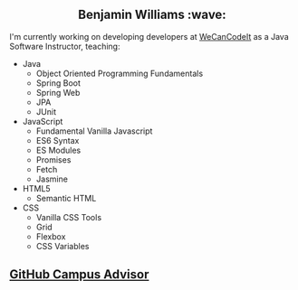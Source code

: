 <h2 align="center">Benjamin Williams :wave:</h2>

I'm currently working on developing developers at [WeCanCodeIt](https://wecancodeit.org/) as a Java Software Instructor, teaching:
- Java 
  - Object Oriented Programming Fundamentals
  - Spring Boot
  - Spring Web
  - JPA
  - JUnit 
- JavaScript
  - Fundamental Vanilla Javascript
  - ES6 Syntax
  - ES Modules
  - Promises
  - Fetch
  - Jasmine
- HTML5
  - Semantic HTML
- CSS 
  - Vanilla CSS Tools
  - Grid
  - Flexbox
  - CSS Variables                                    
## [GitHub Campus Advisor](https://education.github.com/teachers/advisors)


